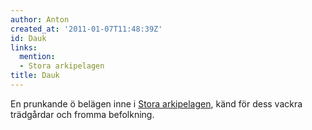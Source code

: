 ```yaml
---
author: Anton
created_at: '2011-01-07T11:48:39Z'
id: Dauk
links:
  mention:
  - Stora arkipelagen
title: Dauk
---
```


En prunkande ö belägen inne i [Stora arkipelagen], känd för dess vackra trädgårdar och fromma
befolkning.

  [Stora arkipelagen]: Stora_arkipelagen
